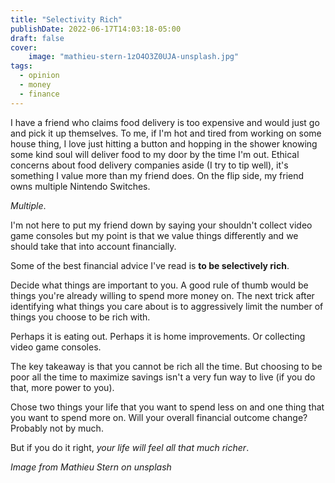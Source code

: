```yaml
---
title: "Selectivity Rich"
publishDate: 2022-06-17T14:03:18-05:00
draft: false
cover:
    image: "mathieu-stern-1zO4O3Z0UJA-unsplash.jpg"
tags:
  - opinion
  - money
  - finance
---
```


I have a friend who claims food delivery is too expensive and would just go and pick it up themselves.
To me, if I'm hot and tired from working on some house thing, I love just hitting a button and hopping in the shower knowing some kind soul will deliver food to my door by the time I'm out.
Ethical concerns about food delivery companies aside (I try to tip well), it's something I value more than my friend does.
On the flip side, my friend owns multiple Nintendo Switches.

*Multiple*.

I'm not here to put my friend down by saying your shouldn't collect video game consoles but my point is that we value things differently and we should take that into account financially.

Some of the best financial advice I've read is **to be selectively rich**.

Decide what things are important to you.
A good rule of thumb would be things you're already willing to spend more money on.
The next trick after identifying what things you care about is to aggressively limit the number of things you choose to be rich with.

Perhaps it is eating out.
Perhaps it is home improvements.
Or collecting video game consoles.

The key takeaway is that you cannot be rich all the time.
But choosing to be poor all the time to maximize savings isn't a very fun way to live (if you do that, more power to you).

Chose two things your life that you want to spend less on and one thing that you want to spend more on.
Will your overall financial outcome change? Probably not by much.

But if you do it right, *your life will feel all that much richer*.


_Image from Mathieu Stern on unsplash_
